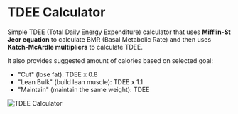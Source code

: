 # TDEE Calculator

Simple TDEE (Total Daily Energy Expenditure) calculator that uses **Mifflin-St Jeor equation** to calculate BMR (Basal Metabolic Rate) and then uses **Katch-McArdle multipliers** to calculate TDEE.

It also provides suggested amount of calories based on selected goal:
- "Cut" (lose fat): TDEE x 0.8
- "Lean Bulk" (build lean muscle): TDEE x 1.1
- "Maintain" (maintain the same weight): TDEE

![TDEE Calculator](https://github.com/tyomavoitenko/images/blob/main/tdee-calculator.gif?raw=true)
